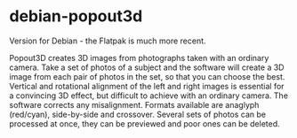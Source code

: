 # debian-popout3d
Version for Debian - the Flatpak is much more recent.

Popout3D creates 3D images from photographs taken with an ordinary camera. Take a set of photos of a subject and the software will create a 3D image from each pair of photos in the set, so that you can choose the best. Vertical and rotational alignment of the left and right images is essential for a convincing 3D effect, but difficult to achieve with an ordinary camera. The software corrects any misalignment. Formats available are anaglyph (red/cyan), side-by-side and crossover. Several sets of photos can be processed at once, they can be previewed and poor ones can be deleted.
